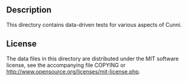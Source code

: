 Description
------------

This directory contains data-driven tests for various aspects of Cunni.

License
--------

The data files in this directory are distributed under the MIT software
license, see the accompanying file COPYING or
http://www.opensource.org/licenses/mit-license.php.

